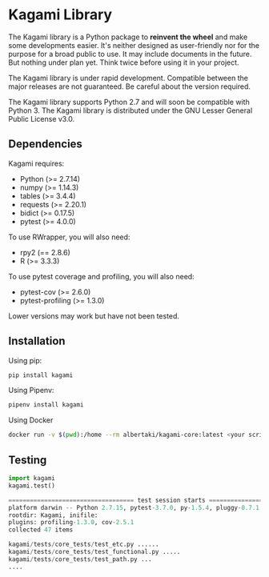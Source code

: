 # Kagami Library

The Kagami library is a Python package to **reinvent the wheel** and make some developments easier. It's neither designed as user-friendly nor for the purpose for a broad public to use. It may include documents in the future. But nothing under plan yet. Think twice before using it in your project.

The Kagami library is under rapid development. Compatible between the major releases are not guaranteed. Be careful about the version required.

The Kagami library supports Python 2.7 and will soon be compatible with Python 3. The Kagami library is distributed under the GNU Lesser General Public License v3.0.

## Dependencies

Kagami requires:

- Python (>= 2.7.14)
- numpy (>= 1.14.3)
- tables (>= 3.4.4)
- requests (>= 2.20.1)
- bidict (>= 0.17.5)
- pytest (>= 4.0.0)

To use RWrapper, you will also need:

- rpy2 (== 2.8.6)
- R (>= 3.3.3)

To use pytest coverage and profiling, you will also need:

- pytest-cov (>= 2.6.0)
- pytest-profiling (>= 1.3.0)

Lower versions may work but have not been tested.

## Installation

Using pip:
```bash
pip install kagami
```

Using Pipenv:
```bash
pipenv install kagami
```

Using Docker
```bash
docker run -v $(pwd):/home --rm albertaki/kagami-core:latest <your script>
```

## Testing

```python
import kagami
kagami.test()

=================================== test session starts =================================== 
platform darwin -- Python 2.7.15, pytest-3.7.0, py-1.5.4, pluggy-0.7.1
rootdir: Kagami, inifile:
plugins: profiling-1.3.0, cov-2.5.1
collected 47 items

kagami/tests/core_tests/test_etc.py ......                                            [ 12%]
kagami/tests/core_tests/test_functional.py .....                                      [ 23%]
kagami/tests/core_tests/test_path.py ...                                              [ 29%]
....
```
